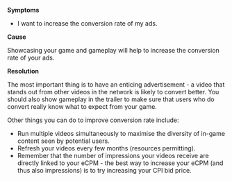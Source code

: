 

**Symptoms**


- I want to increase the conversion rate of my ads.



**Cause**



Showcasing your game and gameplay will help to increase the conversion rate of your ads.



**Resolution**



The most important thing is to have an enticing advertisement - a video that stands out from other videos in the network is likely to convert better. You should also show gameplay in the trailer to make sure that users who do convert really know what to expect from your game.



Other things you can do to improve conversion rate include:


- Run multiple videos simultaneously to maximise the diversity of in-game content seen by potential users.
- Refresh your videos every few months (resources permitting).
- Remember that the number of impressions your videos receive are directly linked to your eCPM - the best way to increase your eCPM (and thus also impressions) is to try increasing your CPI bid price.





